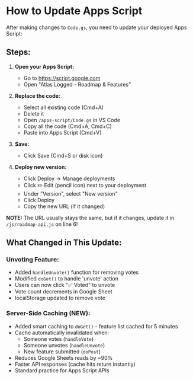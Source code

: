 # How to Update Apps Script

After making changes to `Code.gs`, you need to update your deployed Apps Script:

## Steps:

1. **Open your Apps Script:**
   - Go to https://script.google.com
   - Open "Atlas Logged - Roadmap & Features"

2. **Replace the code:**
   - Select all existing code (Cmd+A)
   - Delete it
   - Open `/apps-script/Code.gs` in VS Code
   - Copy all the code (Cmd+A, Cmd+C)
   - Paste into Apps Script (Cmd+V)

3. **Save:**
   - Click Save (Cmd+S or disk icon)

4. **Deploy new version:**
   - Click Deploy → Manage deployments
   - Click ✏️ Edit (pencil icon) next to your deployment
   - Under "Version", select "New version"
   - Click Deploy
   - Copy the new URL (if it changed)

**NOTE:** The URL usually stays the same, but if it changes, update it in `/js/roadmap-api.js` on line 6!

## What Changed in This Update:

### Unvoting Feature:
- Added `handleUnvote()` function for removing votes
- Modified `doGet()` to handle 'unvote' action
- Users can now click "✅ Voted" to unvote
- Vote count decrements in Google Sheet
- localStorage updated to remove vote

### Server-Side Caching (NEW):
- Added smart caching to `doGet()` - feature list cached for 5 minutes
- Cache automatically invalidated when:
  - Someone votes (`handleVote`)
  - Someone unvotes (`handleUnvote`)
  - New feature submitted (`doPost`)
- Reduces Google Sheets reads by ~90%
- Faster API responses (cache hits return instantly)
- Standard practice for Apps Script APIs
